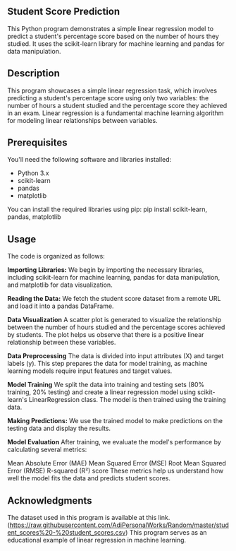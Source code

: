## Student Score Prediction

This Python program demonstrates a simple linear regression model to predict a student's percentage score based on the number of hours they studied. It uses the scikit-learn library for machine learning and pandas for data manipulation.

## Description

This program showcases a simple linear regression task, which involves predicting a student's percentage score using only two variables: the number of hours a student studied and the percentage score they achieved in an exam. Linear regression is a fundamental machine learning algorithm for modeling linear relationships between variables.

## Prerequisites

You'll need the following software and libraries installed:

- Python 3.x
- scikit-learn
- pandas
- matplotlib

You can install the required libraries using pip: pip install scikit-learn, pandas, matplotlib 

## Usage

The code is organized as follows:

**Importing Libraries:** We begin by importing the necessary libraries, including scikit-learn for machine learning, pandas for data manipulation, and matplotlib for data visualization.

**Reading the Data:** We fetch the student score dataset from a remote URL and load it into a pandas DataFrame.

**Data Visualization**
A scatter plot is generated to visualize the relationship between the number of hours studied and the percentage scores achieved by students. The plot helps us observe that there is a positive linear relationship between these variables.

**Data Preprocessing**
The data is divided into input attributes (X) and target labels (y). This step prepares the data for model training, as machine learning models require input features and target values.

**Model Training**
We split the data into training and testing sets (80% training, 20% testing) and create a linear regression model using scikit-learn's LinearRegression class. The model is then trained using the training data.

**Making Predictions:** We use the trained model to make predictions on the testing data and display the results.

**Model Evaluation**
After training, we evaluate the model's performance by calculating several metrics:

Mean Absolute Error (MAE)
Mean Squared Error (MSE)
Root Mean Squared Error (RMSE)
R-squared (R²) score
These metrics help us understand how well the model fits the data and predicts student scores.

## Acknowledgments

The dataset used in this program is available at this link.(https://raw.githubusercontent.com/AdiPersonalWorks/Random/master/student_scores%20-%20student_scores.csv)
This program serves as an educational example of linear regression in machine learning.

